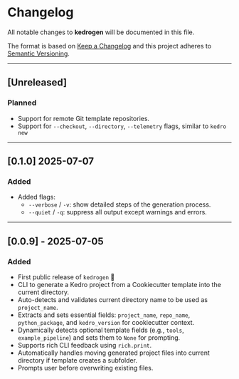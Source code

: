 # Changelog

All notable changes to **kedrogen** will be documented in this file.

The format is based on [Keep a Changelog](https://keepachangelog.com/en/1.0.0/)
and this project adheres to [Semantic Versioning](https://semver.org/spec/v2.0.0.html).

---

## [Unreleased]

### Planned
- Support for remote Git template repositories.
- Support for `--checkout`, `--directory`, `--telemetry` flags, similar to `kedro new`

---

## [0.1.0] 2025-07-07

### Added

- Added flags:
  - `--verbose` / `-v`: show detailed steps of the generation process.
  - `--quiet` / `-q`: suppress all output except warnings and errors.

---

## [0.0.9] - 2025-07-05

### Added
- First public release of `kedrogen` 🎉
- CLI to generate a Kedro project from a Cookiecutter template into the current directory.
- Auto-detects and validates current directory name to be used as `project_name`.
- Extracts and sets essential fields: `project_name`, `repo_name`, `python_package`, and `kedro_version` for cookiecutter context.
- Dynamically detects optional template fields (e.g., `tools`, `example_pipeline`) and sets them to `None` for prompting.
- Supports rich CLI feedback using `rich.print`.
- Automatically handles moving generated project files into current directory if template creates a subfolder.
- Prompts user before overwriting existing files.


